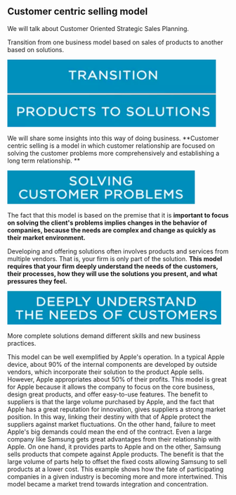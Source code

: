 ## Customer centric selling model



 We will talk about Customer Oriented Strategic Sales Planning. 

Transition from one business model based on sales of products to another based on solutions.

![](./P1.png)



We will share some insights into this way of doing business. **Customer centric selling is a model in which customer relationship are focused on solving the customer problems more comprehensively and establishing a long term relationship. **

![](./P2.png)

The fact that this model is based on the premise that it is **important to focus on solving the client's problems implies changes in the behavior of companies, because the needs are complex and change as quickly as their market environment.** 

Developing and offering solutions often involves products and services from multiple vendors. That is, your firm is only part of the solution. **This model requires that your firm deeply understand the needs of the customers, their processes, how they will use the solutions you present, and what pressures they feel.**

![](./P3.png)

More complete solutions demand different skills and new business practices. 



This model can be well exemplified by Apple's operation. In a typical Apple device, about 90% of the internal components are developed by outside vendors, which incorporate their solution to the product Apple sells. However, Apple appropriates about 50% of their profits. This model is great for Apple because it allows the company to focus on the core business, design great products, and offer easy-to-use features. The benefit to suppliers is that the large volume purchased by Apple, and the fact that Apple has a great reputation for innovation, gives suppliers a strong market position. In this way, linking their destiny with that of Apple protect the suppliers against market fluctuations. On the other hand, failure to meet Apple's big demands could mean the end of the contract. Even a large company like Samsung gets great advantages from their relationship with Apple. On one hand, it provides parts to Apple and on the other, Samsung sells products that compete against Apple products. The benefit is that the large volume of parts help to offset the fixed costs allowing Samsung to sell products at a lower cost. This example shows how the fate of participating companies in a given industry is becoming more and more intertwined. This model became a market trend towards integration and concentration. 